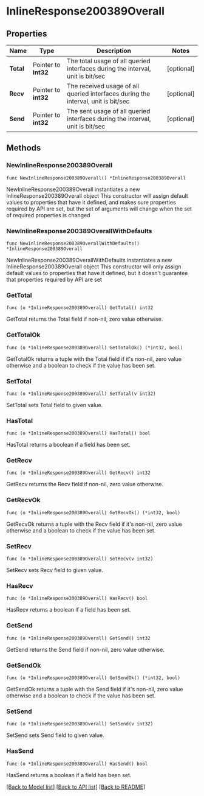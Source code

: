# InlineResponse200389Overall

## Properties

Name | Type | Description | Notes
------------ | ------------- | ------------- | -------------
**Total** | Pointer to **int32** | The total usage of all queried interfaces during the interval, unit is bit/sec | [optional] 
**Recv** | Pointer to **int32** | The received usage of all queried interfaces during the interval, unit is bit/sec | [optional] 
**Send** | Pointer to **int32** | The sent usage of all queried interfaces during the interval, unit is bit/sec | [optional] 

## Methods

### NewInlineResponse200389Overall

`func NewInlineResponse200389Overall() *InlineResponse200389Overall`

NewInlineResponse200389Overall instantiates a new InlineResponse200389Overall object
This constructor will assign default values to properties that have it defined,
and makes sure properties required by API are set, but the set of arguments
will change when the set of required properties is changed

### NewInlineResponse200389OverallWithDefaults

`func NewInlineResponse200389OverallWithDefaults() *InlineResponse200389Overall`

NewInlineResponse200389OverallWithDefaults instantiates a new InlineResponse200389Overall object
This constructor will only assign default values to properties that have it defined,
but it doesn't guarantee that properties required by API are set

### GetTotal

`func (o *InlineResponse200389Overall) GetTotal() int32`

GetTotal returns the Total field if non-nil, zero value otherwise.

### GetTotalOk

`func (o *InlineResponse200389Overall) GetTotalOk() (*int32, bool)`

GetTotalOk returns a tuple with the Total field if it's non-nil, zero value otherwise
and a boolean to check if the value has been set.

### SetTotal

`func (o *InlineResponse200389Overall) SetTotal(v int32)`

SetTotal sets Total field to given value.

### HasTotal

`func (o *InlineResponse200389Overall) HasTotal() bool`

HasTotal returns a boolean if a field has been set.

### GetRecv

`func (o *InlineResponse200389Overall) GetRecv() int32`

GetRecv returns the Recv field if non-nil, zero value otherwise.

### GetRecvOk

`func (o *InlineResponse200389Overall) GetRecvOk() (*int32, bool)`

GetRecvOk returns a tuple with the Recv field if it's non-nil, zero value otherwise
and a boolean to check if the value has been set.

### SetRecv

`func (o *InlineResponse200389Overall) SetRecv(v int32)`

SetRecv sets Recv field to given value.

### HasRecv

`func (o *InlineResponse200389Overall) HasRecv() bool`

HasRecv returns a boolean if a field has been set.

### GetSend

`func (o *InlineResponse200389Overall) GetSend() int32`

GetSend returns the Send field if non-nil, zero value otherwise.

### GetSendOk

`func (o *InlineResponse200389Overall) GetSendOk() (*int32, bool)`

GetSendOk returns a tuple with the Send field if it's non-nil, zero value otherwise
and a boolean to check if the value has been set.

### SetSend

`func (o *InlineResponse200389Overall) SetSend(v int32)`

SetSend sets Send field to given value.

### HasSend

`func (o *InlineResponse200389Overall) HasSend() bool`

HasSend returns a boolean if a field has been set.


[[Back to Model list]](../README.md#documentation-for-models) [[Back to API list]](../README.md#documentation-for-api-endpoints) [[Back to README]](../README.md)


